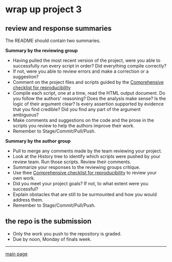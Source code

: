 
wrap up project 3
=================

review and response summaries
-----------------------------

The README should contain two summaries.

**Summary by the reviewing group**

-   Having pulled the most recent version of the project, were you able to successfully run every script in order? Did everything compile correctly?
-   If not, were you able to review errors and make a correction or a suggestion?
-   Comment on the project files and scripts guided by the [Comprehensive checklist for reproducibility](http://ropensci.github.io/reproducibility-guide/sections/checklist/)
-   Compile each script, one at a time, read the HTML output document. Do you follow the authors' reasoning? Does the analysis make sense? Is the logic of their argument clear? Is every assertion supported by evidence that you find credible? Did you find any part of the argument ambiguous?
-   Make comments and suggestions on the code and the prose in the scripts you review to help the authors improve their work.
-   Remember to Stage/Commit/Pull/Push.

**Summary by the author group**

-   Pull to merge any comments made by the team reviewing your project.
-   Look at the History tree to identify which scripts were pushed by your review team. Run those scripts. Review their comments.
-   Summarize your responses to the reviewing groups critique.
-   Use thee [Comprehensive checklist for reproducibility](http://ropensci.github.io/reproducibility-guide/sections/checklist/) to review your own work.
-   Did you meet your project goals? If not, to what extent were you successful?
-   Explain obstacles that are still to be surmounted and how you would address them.
-   Remember to Stage/Commit/Pull/Push.

the repo is the submission
--------------------------

-   Only the work you push to the repository is graded.
-   Due by noon, Monday of finals week.

------------------------------------------------------------------------

[main page](../README.md)

